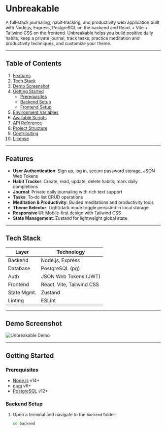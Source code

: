 # Unbreakable

A full‑stack journaling, habit‑tracking, and productivity web application built with Node.js, Express, PostgreSQL on the backend and React + Vite + Tailwind CSS on the frontend. Unbreakable helps you build positive daily habits, keep a private journal, track tasks, practice meditation and productivity techniques, and customize your theme.

---

## Table of Contents

1. [Features](#features)  
2. [Tech Stack](#tech-stack)  
3. [Demo Screenshot](#demo-screenshot)  
4. [Getting Started](#getting-started)  
   - [Prerequisites](#prerequisites)  
   - [Backend Setup](#backend-setup)  
   - [Frontend Setup](#frontend-setup)  
5. [Environment Variables](#environment-variables)  
6. [Available Scripts](#available-scripts)  
7. [API Reference](#api-reference)  
8. [Project Structure](#project-structure)  
9. [Contributing](#contributing)  
10. [License](#license)  

---

## Features

- **User Authentication**: Sign up, log in, secure password storage, JSON Web Tokens  
- **Habit Tracker**: Create, read, update, delete habits; mark daily completions  
- **Journal**: Private daily journaling with rich text support  
- **Tasks**: To‑do list CRUD operations  
- **Meditation & Productivity**: Guided meditations and productivity tools  
- **Theme Selector**: Light/dark mode toggle persisted in local storage  
- **Responsive UI**: Mobile‑first design with Tailwind CSS  
- **State Management**: Zustand for lightweight global state  

---

## Tech Stack

| Layer       | Technology                         |
| ----------- | ---------------------------------- |
| Backend     | Node.js, Express                   |
| Database    | PostgreSQL (pg)                    |
| Auth        | JSON Web Tokens (JWT)              |
| Frontend    | React, Vite, Tailwind CSS          |
| State Mgmt. | Zustand                            |
| Linting     | ESLint                             |

---

## Demo Screenshot

![Unbreakable Demo](public/screenshot-for-readme.png)

---

## Getting Started

### Prerequisites

- [Node.js](https://nodejs.org/) v14+  
- [npm](https://www.npmjs.com/) v6+  
- [PostgreSQL](https://www.postgresql.org/) v12+  

### Backend Setup

1. Open a terminal and navigate to the `backend` folder:
   ```bash
   cd backend
